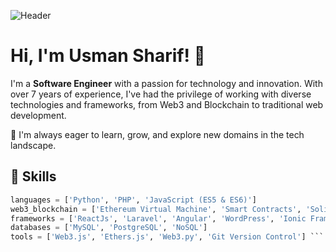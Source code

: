 ![Header](https://your-banner-image-url)

# Hi, I'm Usman Sharif! 👋

I'm a **Software Engineer** with a passion for technology and innovation. With over 7 years of experience, I've had the privilege of working with diverse technologies and frameworks, from Web3 and Blockchain to traditional web development.

🌱 I'm always eager to learn, grow, and explore new domains in the tech landscape.

## 🚀 Skills

```python
languages = ['Python', 'PHP', 'JavaScript (ES5 & ES6)']
web3_blockchain = ['Ethereum Virtual Machine', 'Smart Contracts', 'Solidity', 'IPFS', 'OrbitDB']
frameworks = ['ReactJs', 'Laravel', 'Angular', 'WordPress', 'Ionic Framework']
databases = ['MySQL', 'PostgreSQL', 'NoSQL']
tools = ['Web3.js', 'Ethers.js', 'Web3.py', 'Git Version Control'] ```
